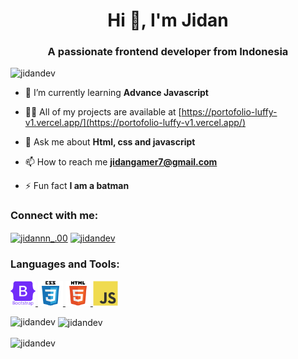 <h1 align="center">Hi 👋, I'm Jidan</h1>
<h3 align="center">A passionate frontend developer from Indonesia</h3>

<p align="left"> <img src="https://komarev.com/ghpvc/?username=jidandev&label=Profile%20views&color=0e75b6&style=flat" alt="jidandev" /> </p>

- 🌱 I’m currently learning **Advance Javascript**

- 👨‍💻 All of my projects are available at [https://portofolio-luffy-v1.vercel.app/](https://portofolio-luffy-v1.vercel.app/)

- 💬 Ask me about **Html, css and javascript**

- 📫 How to reach me **jidangamer7@gmail.com**

- ⚡ Fun fact **I am a batman**

<h3 align="left">Connect with me:</h3>
<p align="left">
<a href="https://instagram.com/jidannn_.00" target="blank"><img align="center" src="https://raw.githubusercontent.com/rahuldkjain/github-profile-readme-generator/master/src/images/icons/Social/instagram.svg" alt="jidannn_.00" height="30" width="40" /></a>
  <a href="https://github.com/jidandev" target="blank"><img align="center" src="https://raw.githubusercontent.com/rahuldkjain/github-profile-readme-generator/master/src/images/icons/Social/github.svg" alt="jidandev" height="30" width="40" /></a>
</p>

<h3 align="left">Languages and Tools:</h3>
<p align="left"> <a href="https://getbootstrap.com" target="_blank" rel="noreferrer"> <img src="https://raw.githubusercontent.com/devicons/devicon/master/icons/bootstrap/bootstrap-plain-wordmark.svg" alt="bootstrap" width="40" height="40"/> </a> <a href="https://www.w3schools.com/css/" target="_blank" rel="noreferrer"> <img src="https://raw.githubusercontent.com/devicons/devicon/master/icons/css3/css3-original-wordmark.svg" alt="css3" width="40" height="40"/> </a> <a href="https://www.w3.org/html/" target="_blank" rel="noreferrer"> <img src="https://raw.githubusercontent.com/devicons/devicon/master/icons/html5/html5-original-wordmark.svg" alt="html5" width="40" height="40"/> </a> <a href="https://developer.mozilla.org/en-US/docs/Web/JavaScript" target="_blank" rel="noreferrer"> <img src="https://raw.githubusercontent.com/devicons/devicon/master/icons/javascript/javascript-original.svg" alt="javascript" width="40" height="40"/> </a> </p>

<p><img align="left" src="https://github-readme-stats.vercel.app/api/top-langs?username=jidandev&show_icons=true&locale=en&layout=compact" alt="jidandev" /></p>

<p>&nbsp;<img align="center" src="https://github-readme-stats.vercel.app/api?username=jidandev&show_icons=true&locale=en" alt="jidandev" /></p>

<p><img align="center" src="https://github-readme-streak-stats.herokuapp.com/?user=jidandev&" alt="jidandev" /></p>

